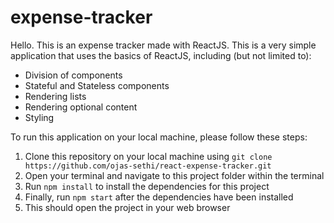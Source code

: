 # expense-tracker
Hello. This is an expense tracker made with ReactJS. This is a very simple application that uses the basics of ReactJS, including (but not limited to):
 - Division of components
 - Stateful and Stateless components
 - Rendering lists
 - Rendering optional content
 - Styling
   
To run this application on your local machine, please follow these steps:
1. Clone this repository on your local machine using `git clone https://github.com/ojas-sethi/react-expense-tracker.git`
2. Open your terminal and navigate to this project folder within the terminal
3. Run `npm install` to install the dependencies for this project
4. Finally, run `npm start` after the dependencies have been installed
5. This should open the project in your web browser

